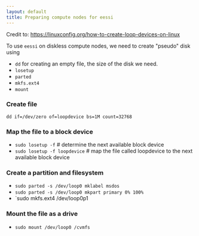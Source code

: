 ```yaml
---
layout: default
title: Preparing compute nodes for eessi
---
```


Credit to: https://linuxconfig.org/how-to-create-loop-devices-on-linux

To use `eessi` on diskless compute nodes, we need to create "pseudo" disk using 
- `dd` for creating an empty file, the size of the disk we need.
- `losetup`
- `parted`
- `mkfs.ext4`
- `mount`

### Create file 

`dd if=/dev/zero of=loopdevice bs=1M count=32768`

### Map the file to a block device

- `sudo losetup -f` # determine the next available block device
- `sudo losetup -f loopdevice` # map the file called loopdevice to the next available block device

### Create a partition and filesystem

- `sudo parted -s /dev/loop0 mklabel msdos`
- `sudo parted -s /dev/loop0 mkpart primary 0% 100%`
- `sudo mkfs.ext4 /dev/loop0p1 

### Mount the file as a drive

- `sudo mount /dev/loop0 /cvmfs`


